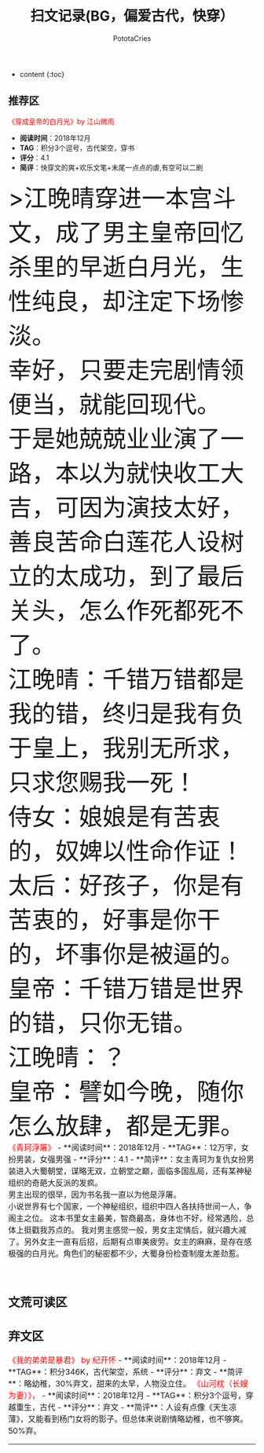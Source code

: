 ﻿---
layout: post
title:  "扫文记录(BG，偏爱古代，快穿）"
categories: Reading
tags: 小说
author: PototaCries
---

* content
{:toc}
## 推荐区

<font color="red"> 
《穿成皇帝的白月光》by 江山微雨
</font>

- **阅读时间**：2018年12月
- **TAG**：积分3个逗号，古代架空，穿书
- **评分**：4.1
- **简评**：快穿文的爽+欢乐文笔+末尾一点点的虐 ​​​,有空可以二刷 ​

<font size=111>
>江晚晴穿进一本宫斗文，成了男主皇帝回忆杀里的早逝白月光，生性纯良，却注定下场惨淡。<br />
幸好，只要走完剧情领便当，就能回现代。<br />
于是她兢兢业业演了一路，本以为就快收工大吉，可因为演技太好，善良苦命白莲花人设树立的太成功，到了最后关头，怎么作死都死不了。<br />
江晚晴：千错万错都是我的错，终归是我有负于皇上，我别无所求，只求您赐我一死！<br />
侍女：娘娘是有苦衷的，奴婢以性命作证！<br />
太后：好孩子，你是有苦衷的，好事是你干的，坏事你是被逼的。<br />
皇帝：千错万错是世界的错，只你无错。<br />
江晚晴：？<br />
皇帝：譬如今晚，随你怎么放肆，都是无罪。<br />
<font size=3>

<font color="red"> 
《青珂浮屠》
</font>
- **阅读时间**：2018年12月
- **TAG**：12万字，女扮男装，女强男强
- **评分**：4.1
- **简评**：女主青珂为复仇女扮男装进入大蜀朝堂，谋略无双，立朝堂之巅，面临多国乱局，还有某神秘组织的奇葩大反派的发疯。<br />男主出现的很早，因为书名我一直以为他是浮屠。<br />小说世界有七个国家，一个神秘组织，组织中四人各扶持世间一人，争阁主之位。
这本书里女主最美，智商最高，身体也不好，经常遇险，总体上挺戳我苏点的。
我对男主感觉一般，男女主定情后，就兴趣大减了。另外女主一直有后招，后期有点审美疲劳。女主的麻麻，是存在感极强的白月光。角色们的秘密都不少，大蜀身份检查制度太差劲惹。

​​​
## 文荒可读区

## 弃文区
<font color="red"> 
《我的弟弟是暴君》 by 纪开怀 
</font>
- **阅读时间**：2018年12月
- **TAG**：积分346K，古代架空，系统
- **评分**：弃文
- **简评**：略幼稚，30%弃文，甜来的太早，人物没立住。 ​​​​

<font color="red"> 
《山河枕（长嫂为妻）》，
</font>
- **阅读时间**：2018年12月
- **TAG**：积分3个逗号，穿越重生，古代
- **评分**：弃文
- **简评**：人设有点像《天生凉薄》，又能看到杨门女将的影子。但总体来说剧情略幼稚，也不够爽。50%弃。



------------
